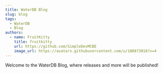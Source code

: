 ```yaml
---
title: WaterDB Blog
slug: blog
tags:
  - WaterDB
  - Blog
authors:
  - name: FruitKitty
    title: fruitkitty
    url: https://github.com/SimpleDevMCBE
    image_url: https://avatars.githubusercontent.com/u/180873018?v=4
---
```

Welcome to the WaterDB Blog, where releases and more will be published!

